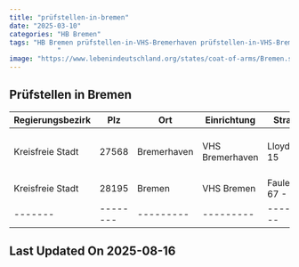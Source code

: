 ```yaml
---
title: "prüfstellen-in-bremen"
date: "2025-03-10"
categories: "HB Bremen"
tags: "HB Bremen prüfstellen-in-VHS-Bremerhaven prüfstellen-in-VHS-Bremen prüfstellen-in-Bremerhaven prüfstellen-in-Bremen prüfstellen-in-27568 prüfstellen-in-28195
            "
image: "https://www.lebenindeutschland.org/states/coat-of-arms/Bremen.svg"
---
```


## Prüfstellen in Bremen

| Regierungsbezirk | Plz | Ort | Einrichtung | Straße | Telefon | Email |
|-------|--------|---------|---------|---------|---------|---------|
|Kreisfreie Stadt|27568|Bremerhaven|VHS Bremerhaven|Lloydstr. 15|0471-590-4736-4705|katarzyna.geldner@vhs.bremerhaven.de|
|Kreisfreie Stadt|28195|Bremen|VHS Bremen|Faulenstr. 67 - 69|0421/361-3624|jens.grund@vhs-bremen.de|
|-------|--------|---------|---------|---------|---------|---------|


## Last Updated On 2025-08-16